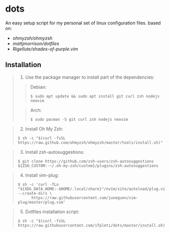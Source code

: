 # dots
An easy setup script for my personal set of linux configuration files. based on:
- _ohmyzsh/ohmyzsh_
- _mattjmorrison/dotfiles_
- _Rigellute/shades-of-purple.vim_

## Installation
>1. Use the package manager to install part of the dependencies:  
>>Debian:
>>```console
>>$ sudo apt update && sudo apt install git curl zsh nodejs neovim
>>```
>
>>Arch:
>>```console
>>$ sudo pacman -S git curl zsh nodejs neovim
>>```

>2. Install Oh My Zsh:
>```console
>$ sh -c "$(curl -fsSL https://raw.github.com/ohmyzsh/ohmyzsh/master/tools/install.sh)"
>```

>3. Install zsh-autosuggestions:
>```console
>$ git clone https://github.com/zsh-users/zsh-autosuggestions ${ZSH_CUSTOM:-~/.oh-my-zsh/custom}/plugins/zsh-autosuggestions
>```

>4. Install vim-plug:
>```console
>$ sh -c 'curl -fLo "${XDG_DATA_HOME:-$HOME/.local/share}"/nvim/site/autoload/plug.vim --create-dirs \
>       https://raw.githubusercontent.com/junegunn/vim-plug/master/plug.vim'
>```

>5. Dotfiles installation script:
>```console
>$ sh -c "$(curl -fsSL https://raw.githubusercontent.com/ifpleti/dots/master/install.sh)"
>```
